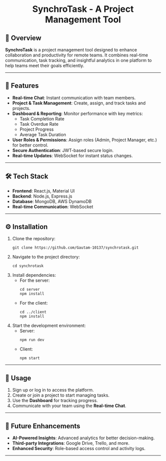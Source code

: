 <h1 align="center">SynchroTask - A Project Management Tool</h1>

## 📝 Overview
<p>
<b>SynchroTask</b> is a project management tool designed to enhance collaboration and productivity for remote teams. It combines real-time communication, task tracking, and insightful analytics in one platform to help teams meet their goals efficiently.
</p>

---

## 🚀 Features
<ul>
  <li><b>Real-time Chat</b>: Instant communication with team members.</li>
  <li><b>Project & Task Management</b>: Create, assign, and track tasks and projects.</li>
  <li><b>Dashboard & Reporting</b>: Monitor performance with key metrics:
    <ul>
      <li>Task Completion Rate</li>
      <li>Task Overdue Rate</li>
      <li>Project Progress</li>
      <li>Average Task Duration</li>
    </ul>
  </li>
  <li><b>User Roles & Permissions</b>: Assign roles (Admin, Project Manager, etc.) for better control.</li>
  <li><b>Secure Authentication</b>: JWT-based secure login.</li>
  <li><b>Real-time Updates</b>: WebSocket for instant status changes.</li>
</ul>

---

## 🛠️ Tech Stack
<ul>
  <li><b>Frontend</b>: React.js, Material UI</li>
  <li><b>Backend</b>: Node.js, Express.js</li>
  <li><b>Database</b>: MongoDB, AWS DynamoDB</li>
  <li><b>Real-time Communication</b>: WebSocket</li>
</ul>

---

## ⚙️ Installation
<ol>
  <li>Clone the repository:
    <pre><code>git clone https://github.com/Gautam-10137/synchrotask.git</code></pre>
  </li>
  <li>Navigate to the project directory:
    <pre><code>cd synchrotask</code></pre>
  </li>
  <li>Install dependencies:
    <ul>
      <li>For the server:
        <pre><code>cd server<br>npm install</code></pre>
      </li>
      <li>For the client:
        <pre><code>cd ../client<br>npm install</code></pre>
      </li>
    </ul>
  </li>
  <li>Start the development environment:
    <ul>
      <li>Server:
        <pre><code>npm run dev</code></pre>
      </li>
      <li>Client:
        <pre><code>npm start</code></pre>
      </li>
    </ul>
  </li>
</ol>

---

## 📘 Usage
<ol>
  <li>Sign up or log in to access the platform.</li>
  <li>Create or join a project to start managing tasks.</li>
  <li>Use the <b>Dashboard</b> for tracking progress.</li>
  <li>Communicate with your team using the <b>Real-time Chat</b>.</li>
</ol>

---

## 🚧 Future Enhancements
<ul>
  <li><b>AI-Powered Insights</b>: Advanced analytics for better decision-making.</li>
  <li><b>Third-party Integrations</b>: Google Drive, Trello, and more.</li>
  <li><b>Enhanced Security</b>: Role-based access control and activity logs.</li>
</ul>

---

